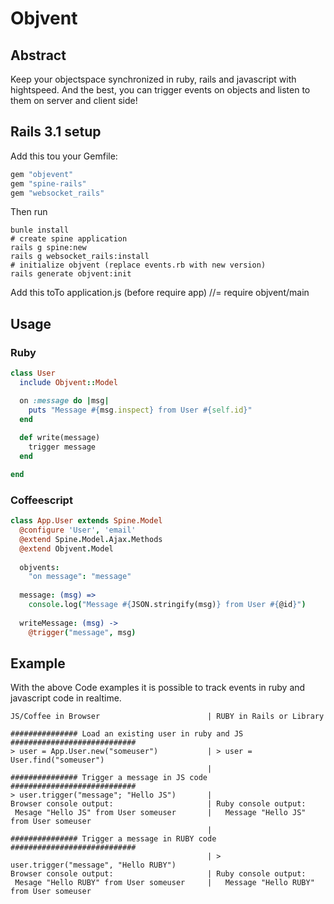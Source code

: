 # Objvent

## Abstract

Keep your objectspace synchronized in ruby, rails and javascript with hightspeed. And the best, you can trigger events on objects and listen to them on server and client side!

## Rails 3.1 setup

Add this tou your Gemfile:

````ruby
gem "objevent"
gem "spine-rails"
gem "websocket_rails"
````

Then run
````shell
bunle install
# create spine application
rails g spine:new
rails g websocket_rails:install
# initialize objvent (replace events.rb with new version)
rails generate objvent:init
````

Add this toTo application.js (before require app)
    //= require objvent/main

## Usage

### Ruby
````ruby
class User
  include Objvent::Model 

  on :message do |msg|
    puts "Message #{msg.inspect} from User #{self.id}"
  end
  
  def write(message)
    trigger message
  end

end
````

### Coffeescript
````coffeescript
class App.User extends Spine.Model
  @configure 'User', 'email'
  @extend Spine.Model.Ajax.Methods
  @extend Objvent.Model
      
  objvents:
    "on message": "message"
  
  message: (msg) =>
    console.log("Message #{JSON.stringify(msg)} from User #{@id}")
  
  writeMessage: (msg) ->
    @trigger("message", msg)
````

## Example
With the above Code examples it is possible to track events in ruby and javascript
code in realtime.
````
JS/Coffee in Browser                        | RUBY in Rails or Library

############### Load an existing user in ruby and JS ############################
> user = App.User.new("someuser")           | > user = User.find("someuser")
                                            |
############### Trigger a message in JS code         ############################
> user.trigger("message"; "Hello JS")       |
Browser console output:                     | Ruby console output:
 Mesage "Hello JS" from User someuser       |   Message "Hello JS" from User someuser
                                            |
############### Trigger a message in RUBY code       ############################
                                            | > user.trigger("message", "Hello RUBY")
Browser console output:                     | Ruby console output:
 Mesage "Hello RUBY" from User someuser     |   Message "Hello RUBY" from User someuser

````
